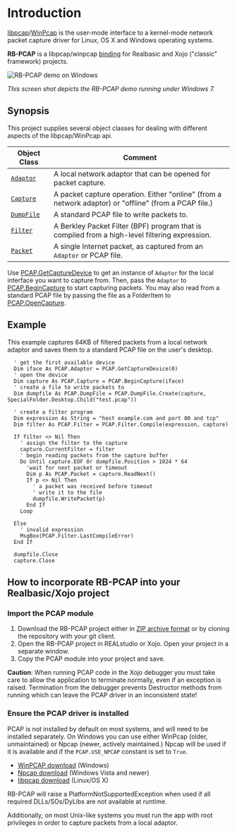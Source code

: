 # Introduction
[libpcap](http://www.tcpdump.org/)/[WinPcap](https://www.winpcap.org/) is the user-mode interface to a kernel-mode network packet capture driver for Linux, OS X and Windows operating systems. 

**RB-PCAP** is a libpcap/winpcap [binding](http://en.wikipedia.org/wiki/Language_binding) for Realbasic and Xojo ("classic" framework) projects. 

![RB-PCAP demo on Windows](http://i.imgur.com/pdbKqtK.png)

_This screen shot depicts the RB-PCAP demo running under Windows 7._

## Synopsis
This project supplies several object classes for dealing with different aspects of the libpcap/WinPcap api.

|Object Class|Comment|
|------------|-------|
|[`Adaptor`](https://github.com/charonn0/RB-PCAP/wiki/PCAP.Adaptor)|A local network adaptor that can be opened for packet capture.| 
|[`Capture`](https://github.com/charonn0/RB-PCAP/wiki/PCAP.Capture)|A packet capture operation. Either "online" (from a network adaptor) or "offline" (from a PCAP file.)|
|[`DumpFile`](https://github.com/charonn0/RB-PCAP/wiki/PCAP.DumpFile)|A standard PCAP file to write packets to.|
|[`Filter`](https://github.com/charonn0/RB-PCAP/wiki/PCAP.Filter)|A Berkley Packet Filter (BPF) program that is compiled from a high-level filtering expression.|
|[`Packet`](https://github.com/charonn0/RB-PCAP/wiki/PCAP.Packet)|A single Internet packet, as captured from an `Adaptor` or PCAP file.|

Use [PCAP.GetCaptureDevice](https://github.com/charonn0/RB-PCAP/wiki/PCAP.GetCaptureDevice) to get an instance of `Adaptor` for the local interface you want to capture from. Then, pass the `Adaptor` to [PCAP.BeginCapture](https://github.com/charonn0/RB-PCAP/wiki/PCAP.BeginCapture) to start capturing packets. You may also read from a standard PCAP file by passing the file as a FolderItem to [PCAP.OpenCapture](https://github.com/charonn0/RB-PCAP/wiki/PCAP.OpenCapture).

## Example
This example captures 64KB of filtered packets from a local network adaptor and saves them to a standard PCAP file on the user's desktop.

```vbnet
  ' get the first available device
  Dim iface As PCAP.Adaptor = PCAP.GetCaptureDevice(0)
  ' open the device
  Dim capture As PCAP.Capture = PCAP.BeginCapture(iface)
  ' create a file to write packets to
  Dim dumpfile As PCAP.DumpFile = PCAP.DumpFile.Create(capture, SpecialFolder.Desktop.Child("test.pcap"))
  
  ' create a filter program
  Dim expression As String = "host example.com and port 80 and tcp"
  Dim filter As PCAP.Filter = PCAP.Filter.Compile(expression, capture)
  
  If filter <> Nil Then
    ' assign the filter to the capture
    capture.CurrentFilter = filter
    ' begin reading packets from the capture buffer
    Do Until capture.EOF Or dumpfile.Position > 1024 * 64
      'wait for next packet or timeout
      Dim p As PCAP.Packet = capture.ReadNext()
      If p <> Nil Then
        ' a packet was received before timeout
        ' write it to the file
        dumpfile.WritePacket(p)
      End If
    Loop
    
  Else
    ' invalid expression
    MsgBox(PCAP.Filter.LastCompileError)
  End If
  
  dumpfile.Close
  capture.Close
```

## How to incorporate RB-PCAP into your Realbasic/Xojo project
### Import the PCAP module
1. Download the RB-PCAP project either in [ZIP archive format](https://github.com/charonn0/RB-PCAP/archive/master.zip) or by cloning the repository with your git client.
2. Open the RB-PCAP project in REALstudio or Xojo. Open your project in a separate window.
3. Copy the PCAP module into your project and save.

**Caution**: When running PCAP code in the Xojo debugger you must take care to allow the application to terminate normally, even if an exception is raised. Termination from the debugger prevents Destructor methods from running which can leave the PCAP driver in an inconsistent state!

### Ensure the PCAP driver is installed
PCAP is not installed by default on most systems, and will need to be installed separately. On Windows you can use either WinPcap (older, unmaintained) or Npcap (newer, actively maintained.) Npcap will be used if it is available and if the `PCAP.USE_NPCAP` constant is set to `True`.

* [WinPCAP download](https://www.winpcap.org/install/default.htm) (Windows)
* [Npcap download](https://nmap.org/npcap/) (Windows Vista and newer)
* [libpcap download](http://www.tcpdump.org/#latest-releases) (Linux/OS X)

RB-PCAP will raise a PlatformNotSupportedException when used if all required DLLs/SOs/DyLibs are not available at runtime. 

Additionally, on most Unix-like systems you must run the app with root privileges in order to capture packets from a local adaptor.
